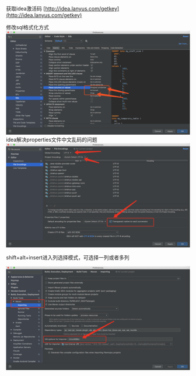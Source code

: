 获取idea激活码 [http://idea.lanyus.com/getkey](http://idea.lanyus.com/getkey)

修改sql格式化方式![](/assets/import3.png)idea解决properties文件中文乱码的问题![](/assets/import2.png)

shift+alt+insert进入列选择模式，可选择一列或者多列



![](/assets/import4.png)

